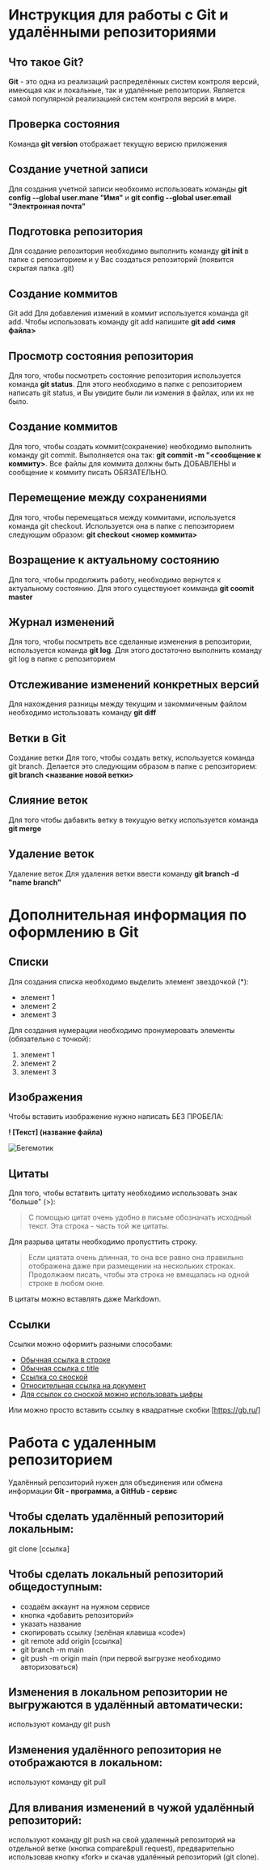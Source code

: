 # Инструкция для работы с Git и удалёнными репозиториями
## Что такое Git?
**Git** - это одна из реализаций распределённых систем контроля версий, имеющая как и локальные, так и удалённые репозитории. Является самой популярной реализацией систем контроля версий в мире.

## Проверка состояния 
Команда **git version**  отображает текущую верисю приложения

## Создание учетной записи
Для создания учетной записи необхоимо использовать команды **git config --global user.mane "Имя"** и **git config --global user.email "Электронная почта"**

## Подготовка репозитория
Для создание репозитория необходимо выполнить команду **git init** в папке с репозиторием и у Вас создаться репозиторий (появится скрытая папка .git)

## Создание коммитов
Git add
Для добавления измений в коммит используется команда git add. Чтобы использовать команду git add напишите **git add <имя файла>**

## Просмотр состояния репозитория
Для того, чтобы посмотреть состояние репозитория используется команда **git status**. Для этого необходимо в папке с репозиторием написать git status, и Вы увидите были ли измения в файлах, или их не было.

## Создание коммитов
Для того, чтобы создать коммит(сохранение) необходимо выполнить команду git commit. Выполняется она так: **git commit -m "<сообщение к коммиту>**. Все файлы для коммита должны быть ДОБАВЛЕНЫ и сообщение к коммиту писать ОБЯЗАТЕЛЬНО.

## Перемещение между сохранениями
Для того, чтобы перемещаться между коммитами, используется команда git checkout. Используется она в папке с пепозиторием следующим образом: **git checkout <номер коммита>**

## Возращение к актуальному состоянию
Для того, чтобы продолжить работу, необходимо вернутся к актуальному состоянию. Для этого существуюет комманда **git coomit master** 

## Журнал изменений
Для того, чтобы посмтреть все сделанные изменения в репозитории, используется команда **git log**. Для этого достаточно выполнить команду git log в папке с репозиторием

## Отслеживание изменений конкретных версий
Для нахождения разницы между текущим и закоммиченым файлом необходимо истользовать команду **git diff**

## Ветки в Git
Создание ветки
Для того, чтобы создать ветку, используется команда git branch. Делается это следующим образом в папке с репозиторием: **git branch <название новой ветки>**

## Слияние веток
Для того чтобы дабавить ветку в текущую ветку используется команда **git merge**

## Удаление веток
Удаление веток
Для удаления ветки ввести команду **git branch -d "name branch"**

# Дополнительная информация по оформлению в Git
## Списки
Для создания списка необходимо выделить элемент звездочкой (*):
* элемент 1
* элемент 2
* элемент 3

Для создания нумерации необходимо пронумеровать элементы (обязательно с точкой): 
1. элемент 1
2. элемент 2
3. элемент 3
## Изображения
Чтобы вставить изображение нужно написать БЕЗ ПРОБЕЛА:

**! [Текст] (название файла)** 

![Бегемотик](cute_beg.jpg)
## Цитаты
Для того, чтобы встатвить цитату необходимо использовать знак "больше" (>):
> С помощью цитат очень удобно в письме обозначать исходный текст.
> Эта строка - часть той же цитаты.

Для разрыва цитаты необходимо пропусттить строку.

> Если циатата очень длинная, то она все равно она правильно отображена даже при размещении на нескольких строках. Продолжаем писать, чтобы эта строка не вмещалась на одной строке в любом окне. 

В цитаты можно вставлять даже Markdown.
## Ссылки
Ссылки можно оформить разными способами:
* [Обычная ссылка в строке](https://gb.ru/)
* [Обычная ссылка с title](https://gb.ru/ "Сайт GB")
* [Ссылка со сноской][Произвольный регистронезависимый текст]
* [Относительная ссылка на документ](../blob/master/LICENSE)
* [Для ссылок со сноской можно использовать цифры][1]

Или можно просто вставить ссылку в квадратные скобки [https://gb.ru/]

[произвольный регистронезависимый текст]: https://www.mozilla.org
[1]: http://slashdot.org
[текст ссылки]: http://www.reddit.com

# Работа с удаленным репозиторием
Удалённый репозиторий нужен для объединения или обмена информации 
**Git - программа, а GitHub - сервис**
## Чтобы сделать удалённый репозиторий локальным: 
git clone [ссылка]
## Чтобы сделать локальный репозиторий общедоступным: 
* создаём аккаунт на нужном сервисе
* кнопка «добавить репозиторий» 
* указать название
* скопировать ссылку (зелёная клавиша «code»)
* git remote add origin [ссылка]
* git branch -m main
* git push -m origin main (при первой выгрузке необходимо авторизоваться)
## Изменения в локальном репозитории не выгружаются в удалённый автоматически:
используют команду git push
## Изменения удалённого репозитория не отображаются в локальном:
используют команду git pull
## Для вливания изменений в чужой удалённый репозиторий:
используют команду git push на свой удаленный репозиторий на отдельной ветке (кнопка compare&pull request), предварительно использовав кнопку «fork» и скачав удалённый репозиторий (git clone).
